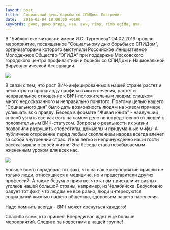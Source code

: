 ```yaml
---
layout: post
title:  Социальный день борьбы со СПИДом. Пострелиз
date:   2016-02-04 18:00:00 +0100
keywords: римо, римо эгида, нва, вич, rimo, rimo egida, nva
---
```


В "Библиотеке-читальне имени И.С. Тургенева" 04.02.2016 прошло мероприятие, посвященное "Социальному дню борьбы со СПИДом", организаторами которого выступили Российское Инициативное Молодежное Общество "ЭГИДА" при поддержке Московского городского центра профилактики и борьбы со СПИДом и Национальной Вирусологической Ассоциации.

![](https://dl.dropboxusercontent.com/u/3599809/egida/news/2016/02/04/photo_1.jpg)

<!--more-->

В связи с тем, что рост ВИЧ-инфицированных в нашей стране растет и несмотря на пропаганду профилактики и лечения, растёт и неправильное отношение к ВИЧ-положительным людям: слишком много недосказанного и неправильно понятого. Поэтому целью нашего "Социального дня" было дать возможность людям на живом примере услышать всю правду. Беседа в формате "Живая книга" - наилучший способ узнать все как есть на самом деле непосредственно от людей с положительным ВИЧ-статусом. Вопросы о реальности их жизни позволили разрушить стереотипы, домыслы и придуманные мифы! А публичное откровение перед любым скоплением народа всегда влечет за собой внутренний страх. И как легко и непринуждённо наши гости рассказывали о своей жизни! Эта беседа стала незабываемым жизненным уроком для всех нас.

![](https://dl.dropboxusercontent.com/u/3599809/egida/news/2016/02/04/photo_2.jpg)

Больше всего порадовал тот факт, что на наше мероприятие пришли не только люди, относящиеся к медицине, но и представители других профессий. А также безумно приятно, что к нам приехали из разных уголков нашей большой страны, например, из Челябинска. Безусловно радует тот факт, что людям не все равно, люди интересуются социальной жизнью нашего общества, здоровьем нашего населения.

Надо помнить всегда - ВИЧ может коснуться каждого! 

Спасибо всем, кто пришел! Впереди вас ждет еще больше мероприятий. Следите за новостями в нашей группе!
